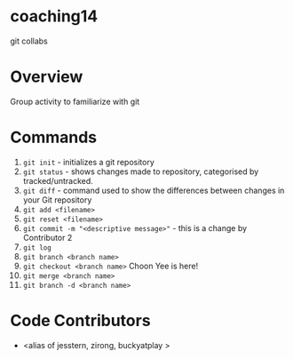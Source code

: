 # coaching14
git collabs

# Overview
Group activity to familiarize with git

# Commands
1. `git init` - initializes a git repository
2. `git status` - shows changes made to repository, categorised by tracked/untracked.
3. `git diff` - command used to show the differences between changes in your Git repository
4. `git add <filename>` 
5. `git reset <filename>`
6. `git commit -m "<descriptive message>"` - this is a change by Contributor 2
7. `git log`
8. `git branch <branch name>`
9. `git checkout <branch name>` Choon Yee is here!
10. `git merge <branch name>`
11. `git branch -d <branch name>`

# Code Contributors
- <alias of jesstern, zirong, buckyatplay >
